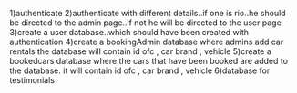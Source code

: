 1)authenticate
2)authenticate with different details..if one is rio..he should be 
directed to the admin page..if not he will be directed to the user page
3)create a user database..which should have been created with authentication
4)create a bookingAdmin database where admins add car rentals
the database will contain
id ofc , car brand , vehicle
5)create a bookedcars database where the cars that have been booked are added 
to the database. it will contain
id ofc , car brand , vehicle
6)database for testimonials

